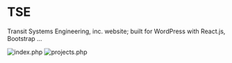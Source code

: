 # TSE
Transit Systems Engineering, inc. website; built for WordPress with React.js, Bootstrap ...

![index.php](https://screenshots.firefoxusercontent.com/images/7e471ee4-ec12-4d90-a231-ee28e4fd38c4.png "index.php")
![projects.php](https://screenshots.firefoxusercontent.com/images/8a8436cc-9e3a-43e1-ac51-b6b55d6b5c74.jpg "projects.php")
